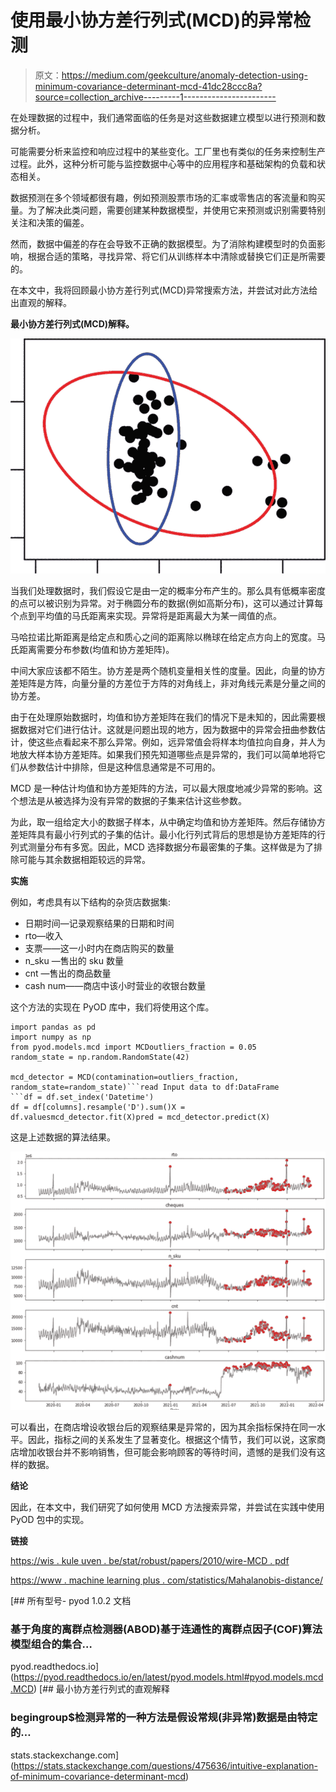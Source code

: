 # 使用最小协方差行列式(MCD)的异常检测

> 原文：<https://medium.com/geekculture/anomaly-detection-using-minimum-covariance-determinant-mcd-41dc28ccc8a?source=collection_archive---------1----------------------->

在处理数据的过程中，我们通常面临的任务是对这些数据建立模型以进行预测和数据分析。

可能需要分析来监控和响应过程中的某些变化。工厂里也有类似的任务来控制生产过程。此外，这种分析可能与监控数据中心等中的应用程序和基础架构的负载和状态相关。

数据预测在多个领域都很有趣，例如预测股票市场的汇率或零售店的客流量和购买量。为了解决此类问题，需要创建某种数据模型，并使用它来预测或识别需要特别关注和决策的偏差。

然而，数据中偏差的存在会导致不正确的数据模型。为了消除构建模型时的负面影响，根据合适的策略，寻找异常、将它们从训练样本中清除或替换它们正是所需要的。

在本文中，我将回顾最小协方差行列式(MCD)异常搜索方法，并尝试对此方法给出直观的解释。

**最小协方差行列式(MCD)解释。**

![](img/7b1d04195f144a9e31cf32caf519be5f.png)

当我们处理数据时，我们假设它是由一定的概率分布产生的。那么具有低概率密度的点可以被识别为异常。对于椭圆分布的数据(例如高斯分布)，这可以通过计算每个点到平均值的马氏距离来实现。异常将是距离最大为某一阈值的点。

马哈拉诺比斯距离是给定点和质心之间的距离除以椭球在给定点方向上的宽度。马氏距离需要分布参数(均值和协方差矩阵)。

中间大家应该都不陌生。协方差是两个随机变量相关性的度量。因此，向量的协方差矩阵是方阵，向量分量的方差位于方阵的对角线上，非对角线元素是分量之间的协方差。

由于在处理原始数据时，均值和协方差矩阵在我们的情况下是未知的，因此需要根据数据对它们进行估计。这就是问题出现的地方，因为数据中的异常会扭曲参数估计，使这些点看起来不那么异常。例如，远异常值会将样本均值拉向自身，并人为地放大样本协方差矩阵。如果我们预先知道哪些点是异常的，我们可以简单地将它们从参数估计中排除，但是这种信息通常是不可用的。

MCD 是一种估计均值和协方差矩阵的方法，可以最大限度地减少异常的影响。这个想法是从被选择为没有异常的数据的子集来估计这些参数。

为此，取一组给定大小的数据子样本，从中确定均值和协方差矩阵。然后存储协方差矩阵具有最小行列式的子集的估计。最小化行列式背后的思想是协方差矩阵的行列式测量分布有多宽。因此，MCD 选择数据分布最密集的子集。这样做是为了排除可能与其余数据相距较远的异常。

**实施**

例如，考虑具有以下结构的杂货店数据集:

*   日期时间—记录观察结果的日期和时间
*   rto—收入
*   支票——这一小时内在商店购买的数量
*   n_sku —售出的 sku 数量
*   cnt —售出的商品数量
*   cash num——商店中该小时营业的收银台数量

这个方法的实现在 PyOD 库中，我们将使用这个库。

```
import pandas as pd
import numpy as np
from pyod.models.mcd import MCDoutliers_fraction = 0.05
random_state = np.random.RandomState(42)

mcd_detector = MCD(contamination=outliers_fraction, random_state=random_state)```read Input data to df:DataFrame
```df = df.set_index('Datetime')
df = df[columns].resample('D').sum()X = df.valuesmcd_detector.fit(X)pred = mcd_detector.predict(X)
```

这是上述数据的算法结果。

![](img/5fbc3db0df3715e46c0dcec3c00a5a05.png)

可以看出，在商店增设收银台后的观察结果是异常的，因为其余指标保持在同一水平。因此，指标之间的关系发生了显著变化。根据这个情节，我们可以说，这家商店增加收银台并不影响销售，但可能会影响顾客的等待时间，遗憾的是我们没有这样的数据。

**结论**

因此，在本文中，我们研究了如何使用 MCD 方法搜索异常，并尝试在实践中使用 PyOD 包中的实现。

**链接**

[https://wis . kule uven . be/stat/robust/papers/2010/wire-MCD . pdf](https://wis.kuleuven.be/stat/robust/papers/2010/wire-mcd.pdf)

[https://www . machine learning plus . com/statistics/Mahalanobis-distance/](https://www.machinelearningplus.com/statistics/mahalanobis-distance/)

 [## 所有型号- pyod 1.0.2 文档

### 基于角度的离群点检测器(ABOD)基于连通性的离群点因子(COF)算法模型组合的集合…

pyod.readthedocs.io](https://pyod.readthedocs.io/en/latest/pyod.models.html#pyod.models.mcd.MCD) [](https://stats.stackexchange.com/questions/475636/intuitive-explanation-of-minimum-covariance-determinant-mcd) [## 最小协方差行列式的直观解释

### begingroup$检测异常的一种方法是假设常规(非异常)数据是由特定的…

stats.stackexchange.com](https://stats.stackexchange.com/questions/475636/intuitive-explanation-of-minimum-covariance-determinant-mcd)
